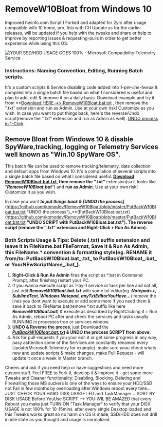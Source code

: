 # RemoveW10Bloat from Windows 10

Improved hwinfo.com Script I Forked and adapted for 2yrs after usage compatible with 10 home, pro, ltsb with CU Update as for the earlier releases, will be updated if you help with the tweaks and share or help to improve by reporting issues & requesting-pulls in order to get better experience while using this OS.

![YOUR SSD/HDD USAGE GOES 100% - Microsoft Compatibility Telemetry Service](https://linustechtips.com/main/uploads/monthly_2017_01/5874265216415_Screenshot(142).png.88240b85c01e3748bc05f46e5227f157.png "Windows 10 Spyware SSD/HDD 100% & heating, after a clean Windows10 install or last cumulative update Telemetry Service is Renamed/rEnambled after I blocked it & HDD/SSD is 100% in idle state constantly!")

### Instructions: Naming Convention, Editing, Running Batch scripts.

It's a custom scripts & Service disabling code added into _1-per-line-tweak_ & compiled into a single batch file based on what I considered is useful and plan to add, edit & improve it on a daily basis. Download example and try it from **[Download HERE ->> RemoveW10Bloat.bat.txt](https://github.com/komodev/RemoveW10Bloat/blob/master/RemoveW10Bloat.bat.txt "Download RemoveW10Bloat.bat.txt") , then remove the ".txt" extension and run as Admin. Use at your own risk! Customize as you wish. In case you want to put things back, here's the reverse/Undo script(remove the ".txt" extension and run as Admin as well). [UNDO process in 1-Click](https://github.com/komodev/RemoveW10Bloat/blob/master/PutBackW10Bloat.bat.txt "UNDO process in 1-Click").


## Remove Bloat from Windows 10 & disable SpyWare,tracking, logging or Telemetry Services well known as "Win.10 SpyWare OS".

This batch file can be used to remove tracking/telemetry, data collection and default apps from Windows 10.
It's a compilation of several scripts into a single batch file based on what I considered useful.
**[Download RemoveW10Bloat.bat.txt](https://github.com/komodev/RemoveW10Bloat/blob/master/RemoveW10Bloat.bat.txt "Download RemoveW10Bloat.bat.txt"), then remove the ".txt"** extension(so it looks like "_**RemoveW10Bloat.bat**_") and **run as Admin.**
Use at your own risk! Customize it as you wish. 

In case you want _**to put things back & [UNDO the process]**_(https://github.com/komodev/RemoveW10Bloat/blob/master/PutBackW10Bloat.bat.txt "UNDO the process")_**[PutBackW10Bloat.bat.txt](https://github.com/komodev/RemoveW10Bloat/blob/master/PutBackW10Bloat.bat.txt **"UNDO SCRIPT with PutBackW10Bloat.bat.txt"). The reverse script (remove the ".txt" extension and Right-Click + Run As Admin).**

### Both Scripts Usage & Tips: Delete (.txt) suffix extension and leave it in FileName.bat FileFormat, Save it & Run As Admin, this FileName.* convention & formatting style(eg. RENAME it from/to: PutBackW10Bloat.bat_**.txt**_ to PutBackW10Bloat_**.bat**_ or YourNEwScriptName_**.bat**_).

1. **Right-Click & Run As Admin** fires the script as *.bat in Command Prompt, after finishing restart your PC.
2. If you wanna execute script as 1-by-1 service or task per line and not all, just edit _**RemoveW10Bloat.bat.txt**_ with some txt editor(eg. _**Notepad++, SublimeText, Windows Notepad, anyTxtEditorYouHave...**_) remove the lines you dont want to execute or add some more if you need them & save it back to FileName.bat(remove *.txt suffix like here **_RemoveW10Bloat.bat_**) & execute as described by RightClicking it + Run As Admin, reboot PC after and check the services and tasks usually RUNNING in processes tree or services window.
3. **[UNDO & Reverse the proces](https://github.com/komodev/RemoveW10Bloat/blob/master/PutBackW10Bloat.bat.txt "UNDO  & Reverse the proces")**, just Download the **_[PutBackW10Bloat.bat.txt](https://github.com/komodev/RemoveW10Bloat/blob/master/PutBackW10Bloat.bat.txt "PutBackW10Bloat.bat.txt")_ & UNDO the process SCRIPT from above.**
4. Ask for pull-requests if you your edit it or get some progress in any way, pasy asttention some of the Services are constantly renamed every Update(Microsoft Telemetry for example). make sure youu check whats new and update scripts & make changes, make Pull Request - will update it once a week in Master branch.

Cheers and ask if you need help or have suggestions and need more custom stuff. Feel FREE to Fork it, develop it & improve it - get some more Tweaks and Cleaner functionality:
Disabling, Blocking, Deleting and Firewalling those MS suckers is one of the ways to ensure your HDD/SSD not Fail in few months by overloading after Windows reboot every time... JUST CHECK YOUR HARD DISK USAGE LED and TaskManager + SORT BY DISK USAGE Before YouUse SCRIPT --> YOU WIL BE AMAZED that every Reboot you make just TURN ON "Task Manager" to verify that your DISK USAGE is not 100% for 10-15mins. after every single Desktop loaded and this Tweaks works great so no harm on OS is made, SSD/HDD does not drill in idle state as you thought and usage is normalized.
